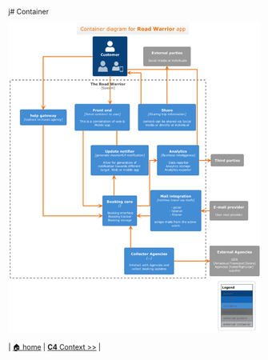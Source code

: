 j# Container

![Container](../diagrams/c4/c4-container.png)


| [🏠 home](../../README.md) | [**C4** Context >>](./c4-context.md) | 

